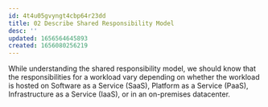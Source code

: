 ```yaml
---
id: 4t4u05gvyngt4cbp64r23dd
title: 02 Describe Shared Responsibility Model
desc: ''
updated: 1656564645893
created: 1656080256219
---
```


While understanding the shared responsibility model, we should know that the responsibilities for a  workload vary depending on whether the workload is hosted on Software as a Service (SaaS), Platform as a Service (PaaS), Infrastructure as a Service (IaaS), or in an on-premises datacenter.

